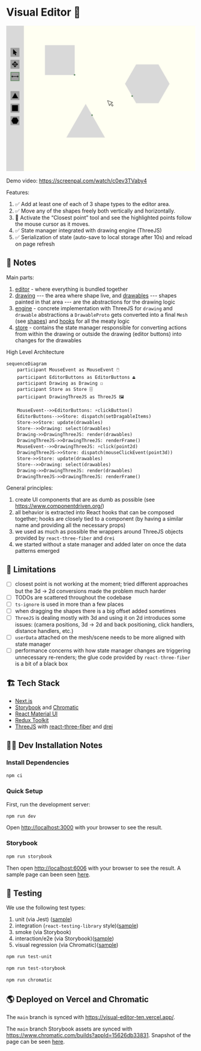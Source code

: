 # Visual Editor 📐

<img src="./doc/img/app-sketch.png" alt="low fi sketch of the app">

Demo video: https://screenpal.com/watch/c0ev3TVaby4

Features:

1. ✅ Add at least one of each of 3 shape types to the editor area.
2. ✅ Move any of the shapes freely both vertically and horizontally.
3. 🚧 Activate the “Closest point” tool and see the highlighted points follow the mouse cursor as it moves.
4. ✅ State manager integrated with drawing engine (ThreeJS)
5. ✅ Serialization of state (auto-save to local storage after 10s) and reload on page refresh

## 📝 Notes

Main parts:

1. [editor](./src/components/editor/index.tsx) - where everything is bundled together
2. [drawing](src/components/drawing) --- the area where shape live,
   and [drawables](src/components/engine/drawable/hooks)
   --- shapes painted in that area --- are the abstractions for the drawing logic
3. [engine](./src/components/engine) - concrete implementation with ThreeJS for `drawing` and `drawable` abstractions
   a `DrawableProto` gets converted into a final `Mesh` (see [shapes](./src/components/engine/drawable/shapes))
   and [hooks](./src/components/engine/drawable/hooks) for all the meaty logic
4. [store](./src/store/slices/drawables.tsx) - contains the state manager responsible for converting actions from within
   the drawing
   or outside the drawing (editor buttons) into changes for the drawables

High Level Architecture

```mermaid
sequenceDiagram
    participant MouseEvent as MouseEvent 🖱️
    participant EditorButtons as EditorButtons ⏏️
    participant Drawing as Drawing ☐
    participant Store as Store 🗄️
    participant DrawingThreeJS as ThreeJS 🖼️
   
    MouseEvent-->>EditorButtons: ⚡clickButton() 
    EditorButtons-->>Store: dispatch(setDragableItems)
    Store->>Store: update(drawables)
    Store-->>Drawing: select(drawables)
    Drawing->>DrawingThreeJS: render(drawables)
    DrawingThreeJS->>DrawingThreeJS: renderFrame()
    MouseEvent-->>DrawingThreeJS: ⚡click(point2d)
    DrawingThreeJS->>Store: dispatch(mouseClickEvent(point3d))
    Store->>Store: update(drawables)
    Store-->>Drawing: select(drawables)
    Drawing->>DrawingThreeJS: render(drawables)
    DrawingThreeJS->>DrawingThreeJS: renderFrame()
```

General principles:

1. create UI components that are as dumb as possible (see https://www.componentdriven.org/)
2. all behavior is extracted into React hooks that can be composed together;
   hooks are closely tied to a component (by having a similar name and providing all the necessary props)
3. we used as much as possible the wrappers around ThreeJS objects provided by `react-three-fiber` and `drei`
4. we started without a state manager and added later on once the data patterns emerged

## 🚧 Limitations

- [ ] closest point is not working at the moment; tried different approaches but the 3d -> 2d conversions
  made the problem much harder
- [ ] TODOs are scattered throughout the codebase
- [ ] `ts-ignore` is used in more than a few places
- [ ] when dragging the shapes there is a big offset added sometimes
- [ ] `ThreeJS` is dealing mostly with 3d and using it on 2d introduces some issues:
  (camera positions, 3d -> 2d and back positioning, click handlers, distance handlers, etc.)
- [ ] `userData` attached on the mesh/scene needs to be more aligned with state manager
- [ ] performance concerns with how state manager changes are triggering unnecessary re-renders;
  the glue code provided by `react-three-fiber` is a bit of a black box

## 🏗️ Tech Stack

- [Next.js](https://nextjs.org/)
- [Storybook](https://storybook.js.org/) and [Chromatic](https://www.chromatic.com/)
- [React Material UI](https://material-ui.com/)
- [Redux Toolkit](https://redux-toolkit.js.org/)
- [ThreeJS](https://threejs.org/)
  with [react-three-fiber](https://docs.pmnd.rs/react-three-fiber/getting-started/introduction)
  and [drei](https://github.com/pmndrs/drei)

## 🧑‍💻 Dev Installation Notes

### Install Dependencies

```bash
npm ci
```

### Quick Setup

First, run the development server:

```bash
npm run dev
```

Open [http://localhost:3000](http://localhost:3000) with your browser to see the result.

### Storybook

```bash
npm run storybook
```

Then open [http://localhost:6006](http://localhost:6006) with your browser to see the result.
A sample page can been seen [here](./doc/img/storybook/library.png).

## 🤖 Testing

We use the following test types:

1. unit (via Jest) ([sample](./src/components/engine/drawing/unit.spec.tsx))
2. integration (`react-testing-library` style)([sample](./src/components/engine/drawing/unit.spec.tsx))
3. smoke (via Storybook)
4. interaction/e2e (via Storybook)([sample](./src/components/editor-buttons/component.stories.tsx))
5. visual regression (via Chromatic)([sample](./doc/img/storybook/visual-regression.png))

```bash
npm run test-unit
```

```bash
npm run test-storybook
```

```bash
npm run chromatic
```

## 🌎 Deployed on Vercel and Chromatic

The `main` branch is synced with https://visual-editor-ten.vercel.app/.

The `main` branch Storybook assets are synced with https://www.chromatic.com/builds?appId=15626db33831.
Snapshot of the page can be seen [here](./doc/img/storybook/dashboard.png).
